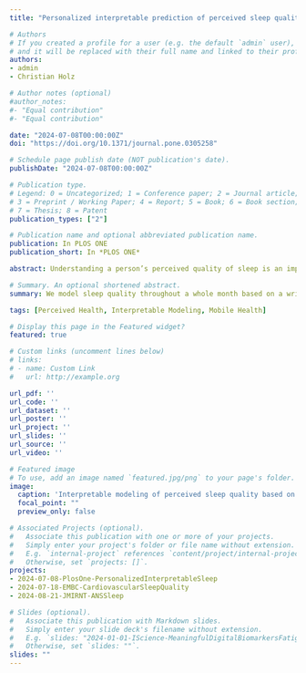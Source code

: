 ```yaml
---
title: "Personalized interpretable prediction of perceived sleep quality: Models with meaningful cardiovascular and behavioral features"

# Authors
# If you created a profile for a user (e.g. the default `admin` user), write the username (folder name) here 
# and it will be replaced with their full name and linked to their profile.
authors:
- admin
- Christian Holz

# Author notes (optional)
#author_notes:
#- "Equal contribution"
#- "Equal contribution"

date: "2024-07-08T00:00:00Z"
doi: "https://doi.org/10.1371/journal.pone.0305258"

# Schedule page publish date (NOT publication's date).
publishDate: "2024-07-08T00:00:00Z"

# Publication type.
# Legend: 0 = Uncategorized; 1 = Conference paper; 2 = Journal article;
# 3 = Preprint / Working Paper; 4 = Report; 5 = Book; 6 = Book section;
# 7 = Thesis; 8 = Patent
publication_types: ["2"]

# Publication name and optional abbreviated publication name.
publication: In PLOS ONE
publication_short: In *PLOS ONE*

abstract: Understanding a person’s perceived quality of sleep is an important problem, but hard due to its poor definition and high intra- as well as inter-individual variation. In the short term, sleep quality has an established impact on cognitive function during the following day as well as on fatigue. In the long term, good quality sleep is essential for mental and physical health and contributes to quality of life. Despite the need to better understand sleep quality as an early indicator for sleep disorders, perceived sleep quality has been rarely modeled for multiple consecutive days using biosignals. In this paper, we present novel insights on the association of cardiac activity and perceived sleep quality using an interpretable modeling approach utilizing the publicly available intensive-longitudinal study M2Sleep. Our method takes as input signals from commodity wearable devices, including motion and blood volume pulses. Despite processing only simple and clearly interpretable features, we achieve an accuracy of up to 70% with an AUC of 0.76 and reduce the error by up to 36% compared to related work. We further argue that collected biosignals and sleep quality labels should be normalized per-participant to enable a medically insightful analysis. Coupled with explainable models, this allows for the interpretations of effects on perceived sleep quality. Analysis revealed that besides higher skin temperature and sufficient sleep duration, especially higher average heart rate while awake and lower minimal activity of the parasympathetic and sympathetic nervous system while asleep increased the chances of higher sleep quality.

# Summary. An optional shortened abstract.
summary: We model sleep quality throughout a whole month based on a wrist-worn wearable. We find that body temperature and cardiovascular activity are partiuclar strong predictors of sleep quality hinting at the importance of the circadian rhythm and the autonomic nervous system.

tags: [Perceived Health, Interpretable Modeling, Mobile Health]

# Display this page in the Featured widget?
featured: true

# Custom links (uncomment lines below)
# links:
# - name: Custom Link
#   url: http://example.org

url_pdf: ''
url_code: ''
url_dataset: ''
url_poster: ''
url_project: ''
url_slides: ''
url_source: ''
url_video: ''

# Featured image
# To use, add an image named `featured.jpg/png` to your page's folder. 
image:
  caption: 'Interpretable modeling of perceived sleep quality based on wearable sensor data throughout an entire month.'
  focal_point: ""
  preview_only: false

# Associated Projects (optional).
#   Associate this publication with one or more of your projects.
#   Simply enter your project's folder or file name without extension.
#   E.g. `internal-project` references `content/project/internal-project/index.md`.
#   Otherwise, set `projects: []`.
projects:
- 2024-07-08-PlosOne-PersonalizedInterpretableSleep
- 2024-07-18-EMBC-CardiovascularSleepQuality
- 2024-08-21-JMIRNT-ANSSleep

# Slides (optional).
#   Associate this publication with Markdown slides.
#   Simply enter your slide deck's filename without extension.
#   E.g. `slides: "2024-01-01-IScience-MeaningfulDigitalBiomarkersFatigue"` references `content/slides/2024-01-01-IScience-MeaningfulDigitalBiomarkersFatigue/index.md`.
#   Otherwise, set `slides: ""`.
slides: ""
---
```

